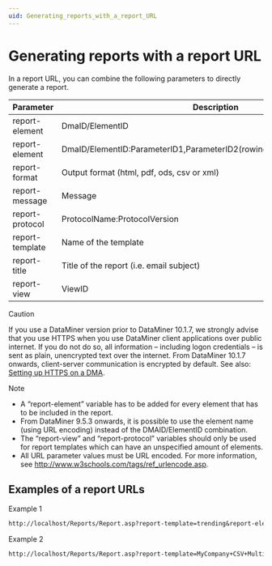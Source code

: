 ```yaml
---
uid: Generating_reports_with_a_report_URL
---
```


# Generating reports with a report URL

In a report URL, you can combine the following parameters to directly generate a report.

| Parameter       | Description                                                                 |
|-----------------|-----------------------------------------------------------------------------|
| report-element  | DmaID/ElementID                                                             |
| report-element  | DmaID/ElementID:ParameterID1,ParameterID2(rowindex,option),ParameterID3,... |
| report-format   | Output format (html, pdf, ods, csv or xml)                                  |
| report-message  | Message                                                                     |
| report-protocol | ProtocolName:ProtocolVersion                                                |
| report-template | Name of the template                                                        |
| report-title    | Title of the report (i.e. email subject)                                    |
| report-view     | ViewID                                                                      |

> [!CAUTION]
> If you use a DataMiner version prior to DataMiner 10.1.7, we strongly advise that you use HTTPS when you use DataMiner client applications over public internet. If you do not do so, all information – including logon credentials – is sent as plain, unencrypted text over the internet. From DataMiner 10.1.7 onwards, client-server communication is encrypted by default. See also: [Setting up HTTPS on a DMA](xref:Setting_up_HTTPS_on_a_DMA).

> [!NOTE]
>
> - A “report-element” variable has to be added for every element that has to be included in the report.
> - From DataMiner 9.5.3 onwards, it is possible to use the element name (using URL encoding) instead of the DMAID/ElementID combination.
> - The “report-view” and “report-protocol” variables should only be used for report templates which can have an unspecified amount of elements.
> - All URL parameter values must be URL encoded. For more information, see <http://www.w3schools.com/tags/ref_urlencode.asp>.

## Examples of a report URLs

Example 1

```txt
http://localhost/Reports/Report.asp?report-template=trending&report-element=157%2F2& report-parameter=107%28SL*%7C1%29&report-parameter=350&report-title=Trending& report-message=This+is+a+trending+report&report-format=html
```

Example 2

```txt
http://localhost/Reports/Report.asp?report-template=MyCompany+CSV+Multiple& report-title=Report&report-message=&report-view=4& report-protocol=Microsoft+Platform%3AProduction&report-parameter=180%28SL*%7C1%29&report-parameter=350&report-format=html
```
